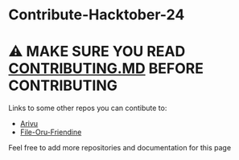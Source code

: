 # Contribute-Hacktober-24

# ⚠️ MAKE SURE YOU READ [CONTRIBUTING.MD](https://github.com/GDSC-MITS/Contribute-Hacktober-24/blob/main/CONTRIBUTING.md) BEFORE CONTRIBUTING

Links to some other repos you can contibute to:
- [Arivu](https://github.com/Glitchyi/Arivu)
- [File-Oru-Friendine](https://github.com/Glitchyi/file-oru-friendine)

Feel free to add more repositories and documentation for this page
